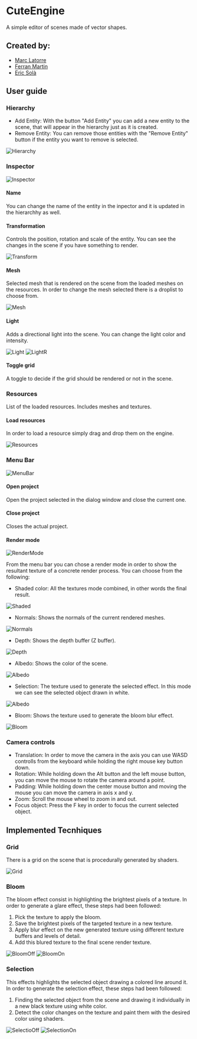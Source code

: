 # CuteEngine
A simple editor of scenes made of vector shapes.

## Created by:
- [Marc Latorre](https://github.com/marclafr)
- [Ferran Martin](https://github.com/ferranmartinvila)
- [Eric Solà](https://github.com/HeladodePistacho)

## User guide

### Hierarchy
- Add Entity: With the button "Add Entity" you can add a new entity to the scene, that will appear in the hierarchy just as it is created.
- Remove Entity: You can remove those entities with the "Remove Entity" button if the entity you want to remove is selected.


![Hierarchy](https://github.com/Code0100Food/CuteEngine/blob/master/Images/hierarchy.PNG)

### Inspector

![Inspector](https://github.com/Code0100Food/CuteEngine/blob/master/Images/inspector.PNG)

#### Name
You can change the name of the entity in the inpector and it is updated in the hierarchhy as well.

#### Transformation
Controls the position, rotation and scale of the entity. You can see the changes in the scene if you have something to render.


![Transform](https://github.com/Code0100Food/CuteEngine/blob/master/Images/trans_comp.PNG)

#### Mesh
Selected mesh that is rendered on the scene from the loaded meshes on the resources.
In order to change the mesh selected there is a droplist to choose from.


![Mesh](https://github.com/Code0100Food/CuteEngine/blob/master/Images/mesh_comp.PNG)

#### Light
Adds a directional light into the scene.
You can change the light color and intensity.


![Light](https://github.com/Code0100Food/CuteEngine/blob/master/Images/light_comp.PNG)
![LightR](https://github.com/Code0100Food/CuteEngine/blob/master/Images/light_comp_result.PNG)

#### Toggle grid
A toggle to decide if the grid should be rendered or not in the scene.

### Resources
List of the loaded resources. Includes meshes and textures.

#### Load resources
In order to load a resource simply drag and drop them on the engine.


![Resources](https://github.com/Code0100Food/CuteEngine/blob/master/Images/resources.PNG)

### Menu Bar


![MenuBar](https://github.com/Code0100Food/CuteEngine/blob/master/Images/menu_bar.PNG)

#### Open project
Open the project selected in the dialog window and close the current one.

#### Close project
Closes the actual project.

#### Render mode


![RenderMode](https://github.com/Code0100Food/CuteEngine/blob/master/Images/render_mode.PNG)

From the menu bar you can chose a render mode in order to show the resultant texture of a concrete render process. You can choose from the following:
- Shaded color: All the textures mode combined, in other words the final result.


![Shaded](https://github.com/Code0100Food/CuteEngine/blob/master/Images/shaded.PNG)
- Normals: Shows the normals of the current rendered meshes.


![Normals](https://github.com/Code0100Food/CuteEngine/blob/master/Images/normals.PNG)
- Depth: Shows the depth buffer (Z buffer).


![Depth](https://github.com/Code0100Food/CuteEngine/blob/master/Images/depth.PNG)
- Albedo: Shows the color of the scene.


![Albedo](https://github.com/Code0100Food/CuteEngine/blob/master/Images/albedo.PNG)
- Selection: The texture used to generate the selected effect. In this mode we can see the selected object drawn in white.


![Albedo](https://github.com/Code0100Food/CuteEngine/blob/master/Images/selection.PNG)
- Bloom: Shows the texture used to generate the bloom blur effect.


![Bloom](https://github.com/Code0100Food/CuteEngine/blob/master/Images/bloom.PNG)

### Camera controls
- Translation: In order to move the camera in the axis you can use WASD controlls from the keyboard while holding the right mouse key button down.
- Rotation: While holding down the Alt button and the left mouse button, you can move the mouse to rotate the camera around a point.
- Padding: While holding down the center mouse button and moving the mouse you can move the camera in axis x and y.
- Zoom: Scroll the mouse wheel to zoom in and out.
- Focus object: Press the F key in order to focus the current selected object.

## Implemented Tecnhiques

### Grid
There is a grid on the scene that is procedurally generated by shaders.


![Grid](https://github.com/Code0100Food/CuteEngine/blob/master/Images/grid_on.PNG)

### Bloom
The bloom effect consist in highlighting the brightest pixels of a texture.
In order to generate a glare effect, these steps had been followed:
1. Pick the texture to apply the bloom.
2. Save the brightest pixels of the targeted texture in a new texture.
3. Apply blur effect on the new generated texture using different texture buffers and levels of detail.
4. Add this blured texture to the final scene render texture.


![BloomOff](https://github.com/Code0100Food/CuteEngine/blob/master/Images/bloom_off.PNG)
![BloomOn](https://github.com/Code0100Food/CuteEngine/blob/master/Images/bloom_on.PNG)

### Selection
This effects highlights the selected object drawing a colored line around it.
In order to generate the selection effect, these steps had been followed:
1. Finding the selected object from the scene and drawing it individually in a new black texture using white color.
2. Detect the color changes on the texture and paint them with the desired color using shaders.


![SelectioOff](https://github.com/Code0100Food/CuteEngine/blob/master/Images/selection_off.PNG)
![SelectionOn](https://github.com/Code0100Food/CuteEngine/blob/master/Images/selection_on.PNG)
